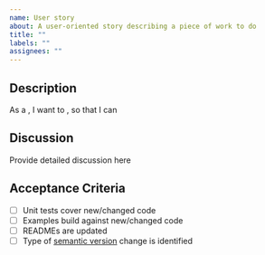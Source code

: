 ```yaml
---
name: User story
about: A user-oriented story describing a piece of work to do
title: ""
labels: ""
assignees: ""
---
```


## Description

As a <user type>, I want to <do something>, so that I can <accomplish something>

## Discussion

Provide detailed discussion here

## Acceptance Criteria

 <!-- Remove any that don't apply -->

- [ ] Unit tests cover new/changed code
- [ ] Examples build against new/changed code
- [ ] READMEs are updated
- [ ] Type of [semantic version](https://semver.org/) change is identified
